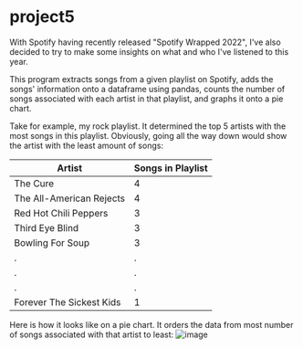 # project5
With Spotify having recently released "Spotify Wrapped 2022", I've also decided to try to make some insights on what and who I've listened to this year.

This program extracts songs from a given playlist on Spotify, adds the songs' information onto a dataframe using pandas, counts the number of songs associated with each artist in that playlist, and graphs it onto a pie chart.

Take for example, my rock playlist. It determined the top 5 artists with the most songs in this playlist. Obviously, going all the way down would show the artist with the least amount of songs:

| Artist                   | Songs in Playlist |
|--------------------------|-------------------|
| The Cure                 | 4                 |
| The All-American Rejects | 4                 |
| Red Hot Chili Peppers    | 3                 |
| Third Eye Blind          | 3                 |
| Bowling For Soup         | 3                 |
| .                        | .                 |
| .                        | .                 |
| .                        | .                 |
| Forever The Sickest Kids | 1                 |


Here is how it looks like on a pie chart. It orders the data from most number of songs associated with that artist to least:
![image](https://user-images.githubusercontent.com/47103500/206923408-3a705c2b-99c7-4c53-9ddd-acdea002449c.png)
